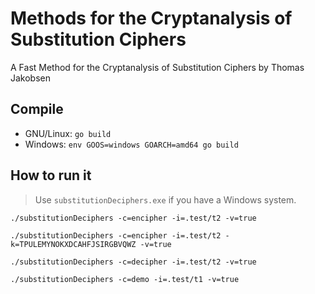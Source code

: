 # Methods for the Cryptanalysis of Substitution Ciphers

A Fast Method for the Cryptanalysis of Substitution Ciphers by Thomas Jakobsen

## Compile

- GNU/Linux: `go build`
- Windows: `env GOOS=windows GOARCH=amd64 go build`

## How to run it

> Use `substitutionDeciphers.exe` if you have a Windows system.

```shell script
./substitutionDeciphers -c=encipher -i=.test/t2 -v=true

./substitutionDeciphers -c=encipher -i=.test/t2 -k=TPULEMYNOKXDCAHFJSIRGBVQWZ -v=true

./substitutionDeciphers -c=decipher -i=.test/t2 -v=true

./substitutionDeciphers -c=demo -i=.test/t1 -v=true
```
